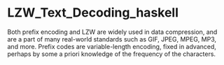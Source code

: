 # LZW_Text_Decoding_haskell
Both prefix encoding and LZW are widely used in data compression, and are a part of many real-world standards such as GIF, JPEG, MPEG, MP3, and more. Prefix codes are variable-length encoding, fixed in advanced, perhaps by some a priori knowledge of the frequency of the characters.
